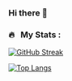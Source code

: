### Hi there 👋

### 🔥 &nbsp; My Stats :
[![GitHub Streak](http://github-readme-streak-stats.herokuapp.com?user=yabel&theme=dark&background=000000)](https://git.io/streak-stats)

[![Top Langs](https://github-readme-stats.vercel.app/api/top-langs/?username=yabel&layout=compact&theme=vision-friendly-dark)](https://github.com/anuraghazra/github-readme-stats)

<!--
**yannisbel/yannisbel** is a ✨ _special_ ✨ repository because its `README.md` (this file) appears on your GitHub profile.

Here are some ideas to get you started:

- 🔭 I’m currently working on ...
- 🌱 I’m currently learning ...
- 👯 I’m looking to collaborate on ...
- 🤔 I’m looking for help with ...
- 💬 Ask me about ...
- 📫 How to reach me: ...
- 😄 Pronouns: ...
- ⚡ Fun fact: ...
-->
